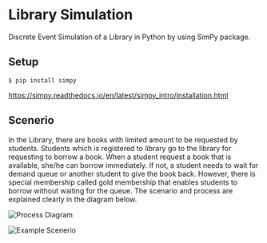 # Library Simulation
Discrete Event Simulation of a Library in Python by using SimPy package.

## Setup
```
$ pip install simpy
```
https://simpy.readthedocs.io/en/latest/simpy_intro/installation.html

## Scenerio
In the Library, there are books with limited amount to be requested by students. Students which is registered to library go to the library for requesting to borrow a book. When a student request a book that is available, she/he can borrow immediately. If not, a student needs to wait for demand queue or another student to give the book back. However, there is special membership called gold membership that enables students to borrow without waiting for the queue. The scenario and process are explained clearly in the diagram below.

![Process Diagram](http://www.sebahattinonurozler.com/wp-content/uploads/2019/03/Blank-Diagram.png)

![Example Scenerio](http://www.sebahattinonurozler.com/wp-content/uploads/2019/03/simulationGif.gif)